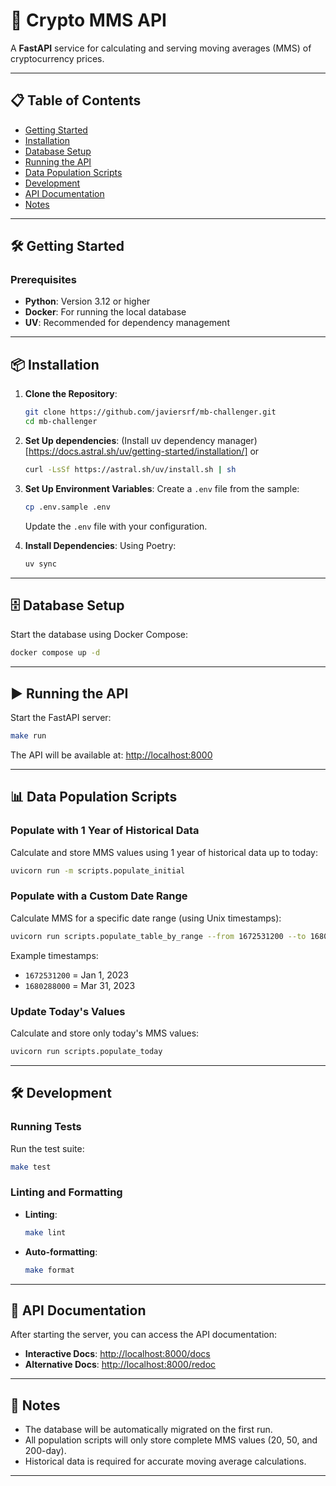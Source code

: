 # 🚀 Crypto MMS API

A **FastAPI** service for calculating and serving moving averages (MMS) of cryptocurrency prices.

---

## 📋 Table of Contents
- [Getting Started](#getting-started)
- [Installation](#installation)
- [Database Setup](#database-setup)
- [Running the API](#running-the-api)
- [Data Population Scripts](#data-population-scripts)
- [Development](#development)
- [API Documentation](#api-documentation)
- [Notes](#notes)

---

## 🛠️ Getting Started

### Prerequisites
- **Python**: Version 3.12 or higher
- **Docker**: For running the local database
- **UV**: Recommended for dependency management

---

## 📦 Installation

1. **Clone the Repository**:
   ```bash
   git clone https://github.com/javiersrf/mb-challenger.git
   cd mb-challenger
   ```

2. **Set Up dependencies**:
   (Install uv dependency manager)[https://docs.astral.sh/uv/getting-started/installation/]
   or
   ```bash
   curl -LsSf https://astral.sh/uv/install.sh | sh
   ```

3. **Set Up Environment Variables**:
   Create a `.env` file from the sample:
   ```bash
   cp .env.sample .env
   ```
   Update the `.env` file with your configuration.

4. **Install Dependencies**:
   Using Poetry:
   ```bash
   uv sync
   ```

---

## 🗄️ Database Setup

Start the database using Docker Compose:
```bash
docker compose up -d
```

---

## ▶️ Running the API

Start the FastAPI server:
```bash
make run
```

The API will be available at: [http://localhost:8000](http://localhost:8000)

---

## 📊 Data Population Scripts

### Populate with 1 Year of Historical Data
Calculate and store MMS values using 1 year of historical data up to today:
```bash
uvicorn run -m scripts.populate_initial
```

### Populate with a Custom Date Range
Calculate MMS for a specific date range (using Unix timestamps):
```bash
uvicorn run scripts.populate_table_by_range --from 1672531200 --to 1680288000
```

Example timestamps:
- `1672531200` = Jan 1, 2023
- `1680288000` = Mar 31, 2023

### Update Today's Values
Calculate and store only today's MMS values:
```bash
uvicorn run scripts.populate_today
```

---

## 🛠️ Development

### Running Tests
Run the test suite:
```bash
make test
```

### Linting and Formatting
- **Linting**:
  ```bash
  make lint
  ```
- **Auto-formatting**:
  ```bash
  make format
  ```

---

## 📖 API Documentation

After starting the server, you can access the API documentation:

- **Interactive Docs**: [http://localhost:8000/docs](http://localhost:8000/docs)
- **Alternative Docs**: [http://localhost:8000/redoc](http://localhost:8000/redoc)

---

## 📝 Notes

- The database will be automatically migrated on the first run.
- All population scripts will only store complete MMS values (20, 50, and 200-day).
- Historical data is required for accurate moving average calculations.

---
